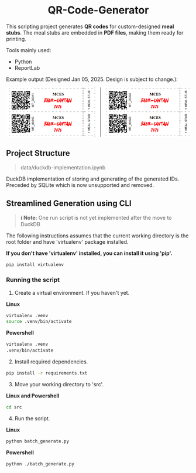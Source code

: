 <h1 align="center">QR-Code-Generator</h1>

This scripting project generates **QR codes** for custom-designed **meal stubs**. The meal stubs are embedded in **PDF files**, making them ready for printing. 

Tools mainly used:

- Python
- ReportLab

Example output (Designed Jan 05, 2025. Design is subject to change.):

![Meal Stubs](https://github.com/iragca/QR-Code-Generator/blob/main/docs/img/meal_stubs.png?raw=true)

<h2>Project Structure</h2>

> data/duckdb-implementation.ipynb

DuckDB implementation of storing and generating of the generated IDs. Preceded by SQLite which is now unsupported and removed.

<h2>Streamlined Generation using CLI</h2>

> **ℹ️ Note:** One run script is not yet implemented after the move to DuckDB

The following instructions assumes that the current working directory is the root folder and have 'virtualenv' package installed.

<div style="font-weight: bold; margin-bottom: 5px;">If you don't have 'virtualenv' installed, you can install it using 'pip'.</div>

```bash
pip install virtualenv
```

<h3>Running the script</h3>

1. Create a virtual environment. If you haven't yet.

<div style="font-weight: bold; margin-bottom: 5px;">Linux</div>

```bash
virtualenv .venv
source .venv/bin/activate
```

<div style="font-weight: bold; margin-bottom: 5px;">Powershell</div>

```bash
virtualenv .venv
.venv/bin/activate
```

2. Install required dependencies.

```bash
pip install -r requirements.txt
```

3. Move your working directory to 'src'. 

<div style="font-weight: bold; margin-bottom: 5px;">Linux and Powershell</div>

```bash
cd src
```

4. Run the script.

<div style="font-weight: bold; margin-bottom: 5px;">Linux</div>

```bash
python batch_generate.py
```


<div style="font-weight: bold; margin-bottom: 5px;">Powershell</div>

```bash
python ./batch_generate.py
```
